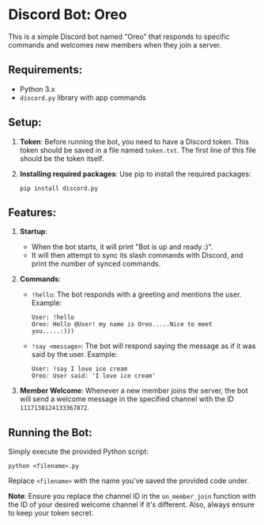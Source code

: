 # Discord Bot: Oreo

This is a simple Discord bot named "Oreo" that responds to specific commands and welcomes new members when they join a server.

## Requirements:
- Python 3.x
- `discord.py` library with app commands

## Setup:

1. **Token**:
    Before running the bot, you need to have a Discord token. This token should be saved in a file named `token.txt`. The first line of this file should be the token itself.
   
2. **Installing required packages**:
   Use pip to install the required packages:
   ```
   pip install discord.py
   ```

## Features:

1. **Startup**: 
    - When the bot starts, it will print "Bot is up and ready :)".
    - It will then attempt to sync its slash commands with Discord, and print the number of synced commands.

2. **Commands**:
   
   - `!hello`: 
       The bot responds with a greeting and mentions the user.
       Example:
       ```
       User: !hello
       Oreo: Hello @User! my name is Oreo.....Nice to meet you.....:)))
       ```
   
   - `!say <message>`:
       The bot will respond saying the message as if it was said by the user.
       Example:
       ```
       User: !say I love ice cream
       Oreo: User said: 'I love ice cream'
       ```

3. **Member Welcome**:
    Whenever a new member joins the server, the bot will send a welcome message in the specified channel with the ID `1117138124133367872`.

## Running the Bot:

Simply execute the provided Python script:
```
python <filename>.py
```

Replace `<filename>` with the name you've saved the provided code under.

**Note**: Ensure you replace the channel ID in the `on_member_join` function with the ID of your desired welcome channel if it's different. Also, always ensure to keep your token secret.
